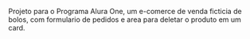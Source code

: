 Projeto para o Programa Alura One, um e-comerce de venda ficticia de bolos, com formulario de pedidos e area para deletar o produto em um card.
